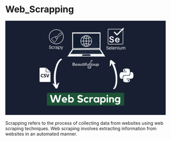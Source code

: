 # Web_Scrapping
![Web Scrapping](https://github.com/JOCRZ/Web_Scrapping/blob/main/web_scrapping.png?raw=true)

Scrapping refers to the process of collecting data from websites using web scraping techniques. Web scraping involves extracting information from websites in an automated manner.


